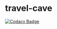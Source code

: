 # travel-cave

[![Codacy Badge](https://api.codacy.com/project/badge/Grade/c3e6876c586c4c79946f0369d72ebcd9)](https://app.codacy.com/gh/elizabethadegbaju/travel-cave?utm_source=github.com&utm_medium=referral&utm_content=elizabethadegbaju/travel-cave&utm_campaign=Badge_Grade_Settings)
